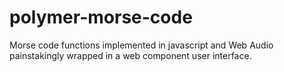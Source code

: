 # polymer-morse-code
Morse code functions implemented in javascript and Web Audio
painstakingly wrapped in a web component user interface.

